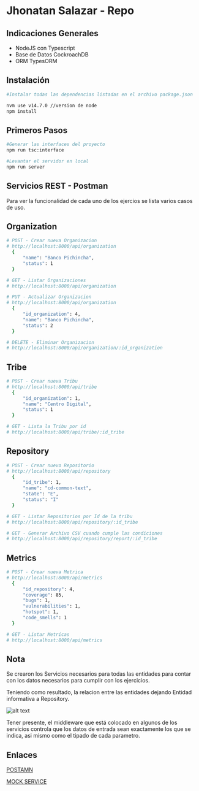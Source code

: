 # Jhonatan Salazar - Repo
## Indicaciones Generales
* NodeJS con Typescript
* Base de Datos CockroachDB
* ORM TypesORM

 ## Instalación
 ```bash
 #Instalar todas las dependencias listadas en el archivo package.json

nvm use v14.7.0 //version de node
npm install
```
 ## Primeros Pasos
  ```bash
#Generar las interfaces del proyecto
npm run tsc:interface

#Levantar el servidor en local
npm run server
```

 ## Servicios REST - Postman
 Para ver la funcionalidad de cada uno de los ejercios se lista varios casos de uso.

  ## Organization
  ```bash
  # POST - Crear nueva Organizacion
  # http://localhost:8000/api/organization
    {
        "name": "Banco Pichincha",
        "status": 1
    }

  # GET - Listar Organizaciones
  # http://localhost:8000/api/organization  

  # PUT - Actualizar Organizacion
  # http://localhost:8000/api/organization
    {
        "id_organization": 4,
        "name": "Banco Pichincha",
        "status": 2
    }

  # DELETE - Eliminar Organizacion
  # http://localhost:8000/api/organization/:id_organization
```

  ## Tribe
  ```bash
  # POST - Crear nueva Tribu
  # http://localhost:8000/api/tribe
    {
        "id_organization": 1,
        "name": "Centro Digital",
        "status": 1
    }

  # GET - Lista la Tribu por id
  # http://localhost:8000/api/tribe/:id_tribe 
```

  ## Repository
  ```bash
  # POST - Crear nuevo Repositorio 
  # http://localhost:8000/api/repository
    {
        "id_tribe": 1,
        "name": "cd-common-text",
        "state": "E",
        "status": "I"
    }

  # GET - Listar Repositorios por Id de la tribu
  # http://localhost:8000/api/repository/:id_tribe

  # GET - Generar Archivo CSV cuando cumple las condiciones
  # http://localhost:8000/api/repository/report/:id_tribe
```

  ## Metrics
  ```bash
  # POST - Crear nueva Metrica
  # http://localhost:8000/api/metrics
    {
        "id_repository": 4,
        "coverage": 85,
        "bugs": 1,
        "vulnerabilities": 1,
        "hotspot": 1,
        "code_smells": 1
    }

  # GET - Listar Metricas
  # http://localhost:8000/api/metrics
```

## Nota
Se crearon los Servicios necesarios para todas las entidades para contar con los datos necesarios para cumplir con los ejercicios.

Teniendo como resultado, la relacion entre las entidades dejando Entidad informativa a Repository.

![alt text](https://firebasestorage.googleapis.com/v0/b/todo-yo.appspot.com/o/Screen%20Shot%202022-07-03%20at%208.18.20%20PM.png?alt=media&token=5e1947a8-a017-4a5a-b0c0-f064224b94b5g)

Tener presente, el middleware que está colocado en algunos de los servicios controla que los datos de entrada sean exactamente los que se indica, asi mismo como el tipado de cada parametro.

## Enlaces
[POSTAMN](https://www.getpostman.com/collections/cda38bb6f8dcbd884b1f)

[MOCK SERVICE](http://demo9839251.mockable.io/repositories/state)


 
